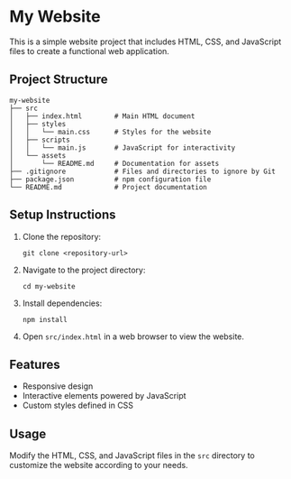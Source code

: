 # My Website

This is a simple website project that includes HTML, CSS, and JavaScript files to create a functional web application.

## Project Structure

```
my-website
├── src
│   ├── index.html        # Main HTML document
│   ├── styles
│   │   └── main.css      # Styles for the website
│   ├── scripts
│   │   └── main.js       # JavaScript for interactivity
│   └── assets
│       └── README.md     # Documentation for assets
├── .gitignore            # Files and directories to ignore by Git
├── package.json          # npm configuration file
└── README.md             # Project documentation
```

## Setup Instructions

1. Clone the repository:
   ```
   git clone <repository-url>
   ```
2. Navigate to the project directory:
   ```
   cd my-website
   ```
3. Install dependencies:
   ```
   npm install
   ```
4. Open `src/index.html` in a web browser to view the website.

## Features

- Responsive design
- Interactive elements powered by JavaScript
- Custom styles defined in CSS

## Usage

Modify the HTML, CSS, and JavaScript files in the `src` directory to customize the website according to your needs.